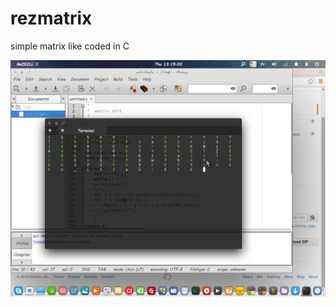 # rezmatrix
simple matrix like coded in C


![alt tag](https://raw.githubusercontent.com/rezk2ll/rezmatrix/master/Screenshot%20from%202015-01-08%2013:15:03.png)
